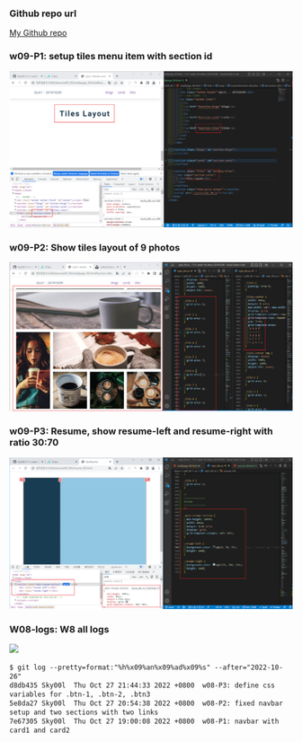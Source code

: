 ### Github repo url

[My Github repo](https://github.com/Sky00l/1111-sweb-1N-demo-207410290)

### w09-P1: setup tiles menu item with section id

![](w09-p1.png)

### w09-P2: Show tiles layout of 9 photos

![](w09-p2.png)

### w09-P3: Resume, show resume-left and resume-right with ratio 30:70

![](w09-p3.png)

### W08-logs: W8 all logs

![](w08-p4.png)

```
$ git log --pretty=format:"%h%x09%an%x09%ad%x09%s" --after="2022-10-26"
d8db435 Sky00l  Thu Oct 27 21:44:33 2022 +0800  w08-P3: define css variables for .btn-1, .btn-2, .btn3
5e8da27 Sky00l  Thu Oct 27 20:54:38 2022 +0800  w08-P2: fixed navbar setup and two sections with two links
7e67305 Sky00l  Thu Oct 27 19:00:08 2022 +0800  w08-P1: navbar with card1 and card2

```
